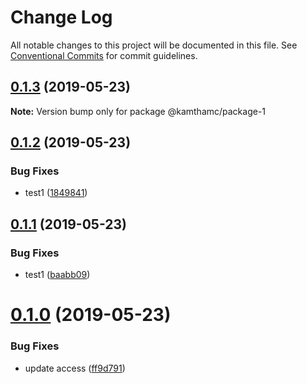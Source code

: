 # Change Log

All notable changes to this project will be documented in this file.
See [Conventional Commits](https://conventionalcommits.org) for commit guidelines.

## [0.1.3](https://github.com/kamthamc/learning-lerna/compare/v0.1.2...v0.1.3) (2019-05-23)

**Note:** Version bump only for package @kamthamc/package-1





## [0.1.2](https://github.com/kamthamc/learning-lerna/compare/v0.1.1...v0.1.2) (2019-05-23)


### Bug Fixes

* test1 ([1849841](https://github.com/kamthamc/learning-lerna/commit/1849841))





## [0.1.1](https://github.com/kamthamc/learning-lerna/compare/v0.1.0...v0.1.1) (2019-05-23)


### Bug Fixes

* test1 ([baabb09](https://github.com/kamthamc/learning-lerna/commit/baabb09))





# [0.1.0](https://github.com/kamthamc/learning-lerna/compare/v0.1.0-alpha.0...v0.1.0) (2019-05-23)


### Bug Fixes

* update access ([ff9d791](https://github.com/kamthamc/learning-lerna/commit/ff9d791))
